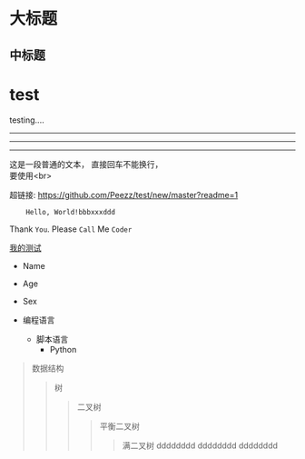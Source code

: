 大标题
=
中标题
-

# test
testing....

---

***
___

这是一段普通的文本，
直接回车不能换行，<br>
要使用\<br>

超链接: https://github.com/Peezz/test/new/master?readme=1

        Hello, World!bbbxxxddd
        
Thank `You`. Please `Call` Me `Coder`

[我的测试](https://github.com/Peezz/test/new/master?readme=1)

* Name
* Age
* Sex

* 编程语言
    * 脚本语言
        * Python

>数据结构
>>树
>>>二叉树
>>>>平衡二叉树
>>>>>满二叉树
dddddddd
dddddddd
dddddddd

